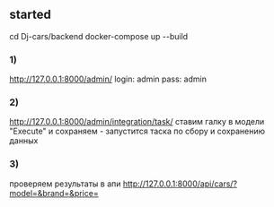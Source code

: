 ## started

cd Dj-cars/backend
docker-compose up --build

### 1)

http://127.0.0.1:8000/admin/
login: admin
pass: admin

### 2)

http://127.0.0.1:8000/admin/integration/task/
ставим галку в модели "Execute" и сохраняем - запустится таска по сбору и сохранению данных

### 3)

проверяем результаты в апи
http://127.0.0.1:8000/api/cars/?model=&brand=&price=
